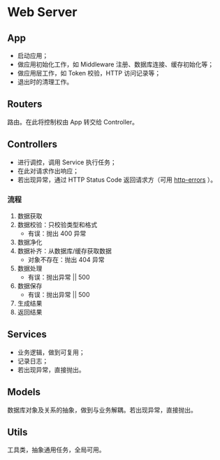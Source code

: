 # Web Server

## App

* 启动应用；
* 做应用初始化工作，如 Middleware 注册、数据库连接、缓存初始化等；
* 做应用层工作，如 Token 校验，HTTP 访问记录等；
* 退出时的清理工作。

## Routers

路由。在此将控制权由 App 转交给 Controller。

## Controllers

* 进行调控，调用 Service 执行任务；
* 在此对请求作出响应；
* 若出现异常，通过 HTTP Status Code 返回请求方（可用 [http-errors](https://github.com/perrychan1/notebook/tree/b99fe3784a46c88e068d329716236e693f098d9c/dev/www.npmjs.com/package/http-errors/README.md) ）。

### 流程

1. 数据获取
2. 数据校验：只校验类型和格式
   * 有误：抛出 400 异常
3. 数据净化
4. 数据补齐：从数据库/缓存获取数据
   * 对象不存在：抛出 404 异常
5. 数据处理
   * 有误：抛出异常 \|\| 500
6. 数据保存
   * 有误：抛出异常 \|\| 500
7. 生成结果
8. 返回结果

## Services

* 业务逻辑，做到可复用；
* 记录日志；
* 若出现异常，直接抛出。

## Models

数据库对象及关系的抽象，做到与业务解耦。若出现异常，直接抛出。

## Utils

工具类，抽象通用任务，全局可用。